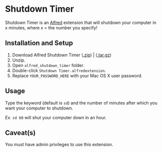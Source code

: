 Shutdown Timer
==============

Shutdown Timer is an [Alfred](http://www.alfredapp.com/) extension that will shutdown your computer in x minutes, where x = the number you specify!

Installation and Setup
----------------------
1. Download Alfred Shutdown Timer ([.zip](https://github.com/curtisblackwell/alfred_shutdown_timer/zipball/master)) | ([.tar.gz](https://github.com/curtisblackwell/alfred_shutdown_timer/tarball/master))
2. Unzip.
3. Open `alfred_shutdown_timer` folder.
4. Double-click `Shutdown Timer.alfredextension`.
5. Replace `YOUR_PASSWORD_HERE` with your Mac OS X user password.

Usage
-----
Type the keyword (default is `sd`) and the number of minutes after which you want your computer to shutdown.

_Ex._
`sd 60` will shut your computer down in an hour.

Caveat(s)
---------
You must have admin privileges to use this extension.
